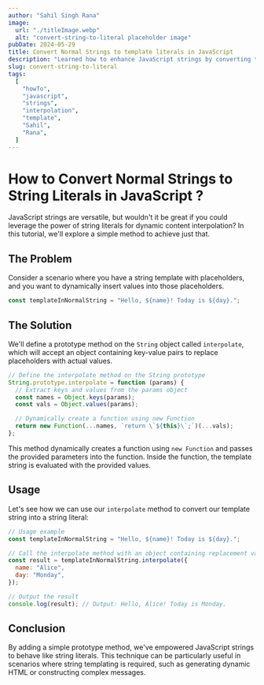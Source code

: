 ```yaml
---
author: "Sahil Singh Rana"
image:
  url: "./titleImage.webp"
  alt: "convert-string-to-literal placeholder image"
pubDate: 2024-05-29
title: Convert Normal Strings to template literals in JavaScript
description: "Learned how to enhance JavaScript strings by converting them into string literals for dynamic content interpolation."
slug: convert-string-to-literal
tags:
  [
    "howTo",
    "javascript",
    "strings",
    "interpolation",
    "template",
    "Sahil",
    "Rana",
  ]
---
```


# How to Convert Normal Strings to String Literals in JavaScript ?

JavaScript strings are versatile, but wouldn't it be great if you could leverage the power of string literals for dynamic content interpolation? In this tutorial, we'll explore a simple method to achieve just that.

## The Problem

Consider a scenario where you have a string template with placeholders, and you want to dynamically insert values into those placeholders.

```javascript
const templateInNormalString = "Hello, ${name}! Today is ${day}.";
```

## The Solution

We'll define a prototype method on the `String` object called `interpolate`, which will accept an object containing key-value pairs to replace placeholders with actual values.

```javascript
// Define the interpolate method on the String prototype
String.prototype.interpolate = function (params) {
  // Extract keys and values from the params object
  const names = Object.keys(params);
  const vals = Object.values(params);

  // Dynamically create a function using new Function
  return new Function(...names, `return \`${this}\`;`)(...vals);
};
```

This method dynamically creates a function using `new Function` and passes the provided parameters into the function. Inside the function, the template string is evaluated with the provided values.

## Usage

Let's see how we can use our `interpolate` method to convert our template string into a string literal:

```javascript
// Usage example
const templateInNormalString = "Hello, ${name}! Today is ${day}.";

// Call the interpolate method with an object containing replacement values
const result = templateInNormalString.interpolate({
  name: "Alice",
  day: "Monday",
});

// Output the result
console.log(result); // Output: Hello, Alice! Today is Monday.
```

## Conclusion

By adding a simple prototype method, we've empowered JavaScript strings to behave like string literals. This technique can be particularly useful in scenarios where string templating is required, such as generating dynamic HTML or constructing complex messages.
